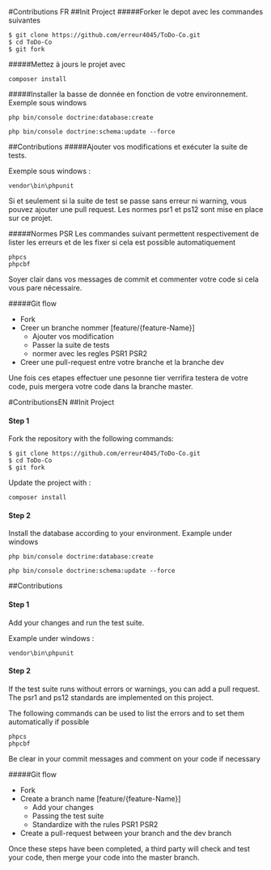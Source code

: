 #Contributions FR
##Init Project
#####Forker le depot avec les commandes suivantes
```
$ git clone https://github.com/erreur4045/ToDo-Co.git
$ cd ToDo-Co
$ git fork
```
#####Mettez à jours le projet avec
```
composer install
```
#####Installer la basse de donnée en fonction de votre environnement.
Exemple sous windows
```
php bin/console doctrine:database:create

php bin/console doctrine:schema:update --force
```
##Contributions
#####Ajouter vos modifications et exécuter la suite de tests.

Exemple sous windows :
```
vendor\bin\phpunit
```

Si et seulement si la suite de test se passe sans erreur ni warning, vous pouvez ajouter une pull request.
Les normes psr1 et ps12 sont mise en place sur ce projet.

#####Normes PSR 
Les commandes suivant permettent respectivement de lister les erreurs et de les fixer si cela est possible automatiquement
```
phpcs
phpcbf
```
Soyer clair dans vos messages de commit et commenter votre code si cela vous pare nécessaire.

#####Git flow
* Fork
* Creer un branche nommer [feature/{feature-Name}]
    * Ajouter vos modification
    * Passer la suite de tests
    * normer avec les regles PSR1 PSR2
* Creer une pull-request entre votre branche et la branche dev

Une fois ces etapes effectuer une pesonne tier verrifira testera de votre code, puis mergera votre code dans la branche master.

#ContributionsEN
##Init Project
#### Step 1
Fork the repository with the following commands:
```
$ git clone https://github.com/erreur4045/ToDo-Co.git
$ cd ToDo-Co
$ git fork
```
Update the project with :
```
composer install
```
#### Step 2
Install the database according to your environment.
Example under windows
```
php bin/console doctrine:database:create

php bin/console doctrine:schema:update --force
```

##Contributions
#### Step 1

Add your changes and run the test suite.

Example under windows :
```
vendor\bin\phpunit
```
#### Step 2
If the test suite runs without errors or warnings, you can add a pull request.
The psr1 and ps12 standards are implemented on this project.

The following commands can be used to list the errors and to set them automatically if possible
```
phpcs
phpcbf
```
Be clear in your commit messages and comment on your code if necessary

#####Git flow
* Fork
* Create a branch name [feature/{feature-Name}]
    * Add your changes
    * Passing the test suite
    * Standardize with the rules PSR1 PSR2
* Create a pull-request between your branch and the dev branch

Once these steps have been completed, a third party will check and test your code, then merge your code into the master branch.